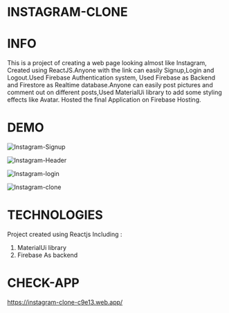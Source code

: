 # INSTAGRAM-CLONE


# INFO

This is a project of creating a web page looking almost like Instagram, Created using ReactJS.Anyone with the link can easily Signup,Login and Logout.Used Firebase Authentication system, Used Firebase as Backend and Firestore as Realtime database.Anyone can easily post pictures and comment out on different posts,Used MaterialUi library to add some styling effects like Avatar. Hosted the final Application on Firebase Hosting.

# DEMO

![Instagram-Signup](https://user-images.githubusercontent.com/62182820/129438614-b166c609-848f-443f-906b-0ac7704fe0bf.PNG)

![Instagram-Header](https://user-images.githubusercontent.com/62182820/129438641-9745c570-0aaa-4f8c-8f60-69683d287a85.PNG)

![Instagram-login](https://user-images.githubusercontent.com/62182820/129438651-fad3c7bf-5e90-4408-8341-a7089c635f66.PNG)

![Instagram-clone](https://user-images.githubusercontent.com/62182820/129438654-19d4964a-f37f-40fa-ba0a-2a2ff5d4d98e.PNG)


# TECHNOLOGIES
Project created using Reactjs Including :
 1) MaterialUi library
 2) Firebase As backend


# CHECK-APP

https://instagram-clone-c9e13.web.app/
